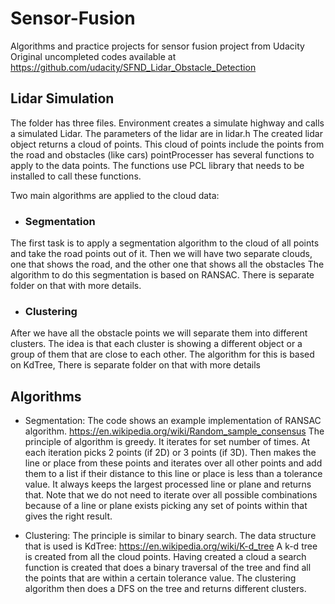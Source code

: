 # Sensor-Fusion
Algorithms and practice projects for sensor fusion project from Udacity
Original uncompleted codes available at https://github.com/udacity/SFND_Lidar_Obstacle_Detection

## Lidar Simulation
The folder has three files.
Environment creates a simulate highway and calls a simulated Lidar. The parameters of the lidar are in lidar.h
The created lidar object returns a cloud of points. This cloud of points include the points from the road and obstacles (like cars)
pointProcesser has several functions to apply to the data points. The functions use PCL library that needs to be installed to call these functions.

Two main algorithms are applied to the cloud data:

- ### Segmentation
The first task is to apply a segmentation algorithm to the cloud of all points and take the road points out of it. 
Then we will have two separate clouds, one that shows the road, and the other one that shows all the obstacles
The algorithm to do this segmentation is based on RANSAC. There is separate folder on that with more details.

- ### Clustering
After we have all the obstacle points we will separate them into different clusters. The idea is that each cluster is showing a different object or a group of them that are close to each other.
The algorithm for this is based on KdTree, There is separate folder on that with more details

## Algorithms

- Segmentation:
The code shows an example implementation of RANSAC algorithm. https://en.wikipedia.org/wiki/Random_sample_consensus
The principle of algorithm is greedy. It iterates for set number of times. At each iteration picks 2 points (if 2D) or 3 points (if 3D).
Then makes the line or place from these points and iterates over all other points and add them to a list if their distance to this line or place is less than a tolerance value.
It always keeps the largest processed line or plane and returns that. Note that we do not need to iterate over all possible combinations because of a line or plane exists picking any set of points within that gives the right result.

- Clustering:
The principle is similar to binary search. The data structure that is used is KdTree: https://en.wikipedia.org/wiki/K-d_tree
A k-d tree is created from all the cloud points. Having created a cloud a search function is created that does a binary traversal of the tree and find all the points that are within a certain tolerance value.
The clustering algorithm then does a DFS on the tree and returns different clusters.